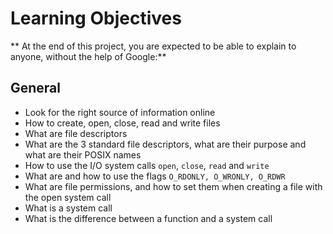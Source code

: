 # Learning Objectives
** At the end of this project, you are expected to be able to explain to anyone, without the help of Google:**

## General
* Look for the right source of information online
* How to create, open, close, read and write files
* What are file descriptors
* What are the 3 standard file descriptors, what are their purpose and what are their POSIX names
* How to use the I/O system calls ```open```, ```close```, ```read``` and ```write```
* What are and how to use the flags ```O_RDONLY, O_WRONLY, O_RDWR```
* What are file permissions, and how to set them when creating a file with the open system call
* What is a system call
* What is the difference between a function and a system call

